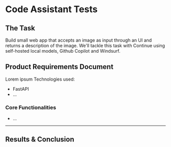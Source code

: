# Code Assistant Tests

## The Task

Build small web app that accepts an image as input through an UI and returns a description of the image. We'll tackle this task with Continue using self-hosted local models, Github Copilot and Windsurf.

<!-- TODO: Check if bold.DIY might be an interesting offline alternative for Continue -->

## Product Requirements Document

Lorem ipsum
Technologies used:

-   FastAPI
-   ...

### Core Functionalities

-   ...

---

## Results & Conclusion
